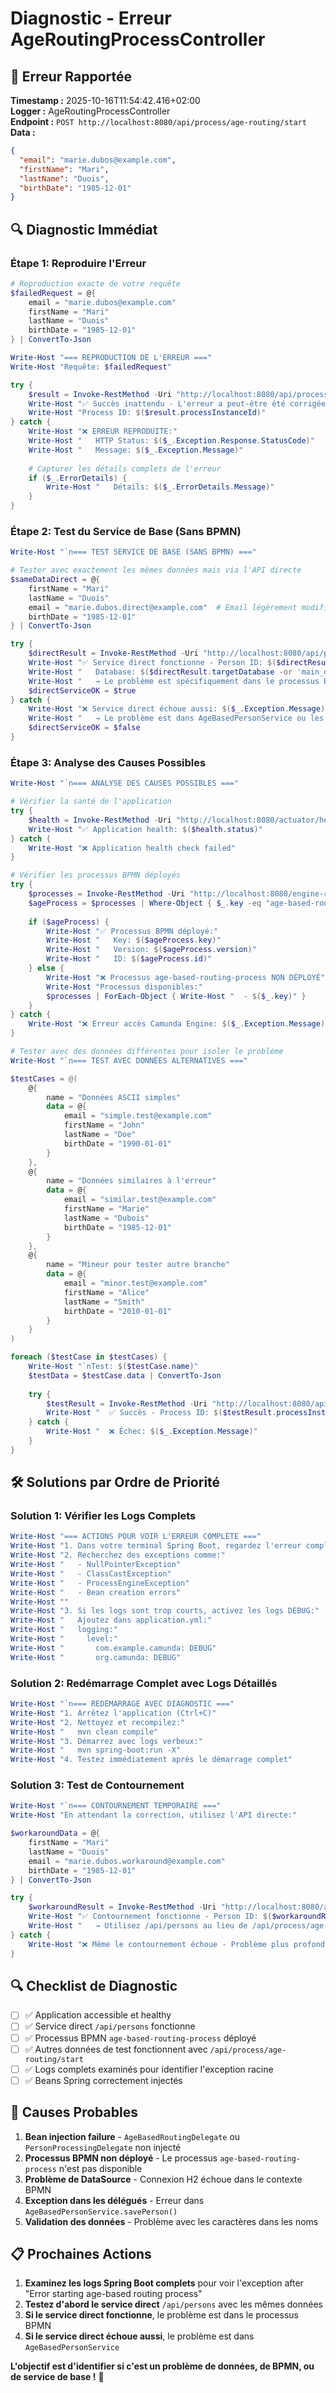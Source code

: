 # Diagnostic - Erreur AgeRoutingProcessController

## 🚨 Erreur Rapportée
**Timestamp :** 2025-10-16T11:54:42.416+02:00  
**Logger :** AgeRoutingProcessController  
**Endpoint :** `POST http://localhost:8080/api/process/age-routing/start`  
**Data :**
```json
{
  "email": "marie.dubos@example.com",
  "firstName": "Mari",
  "lastName": "Duois", 
  "birthDate": "1985-12-01"
}
```

## 🔍 Diagnostic Immédiat

### Étape 1: Reproduire l'Erreur
```powershell
# Reproduction exacte de votre requête
$failedRequest = @{
    email = "marie.dubos@example.com"
    firstName = "Mari"
    lastName = "Duois" 
    birthDate = "1985-12-01"
} | ConvertTo-Json

Write-Host "=== REPRODUCTION DE L'ERREUR ==="
Write-Host "Requête: $failedRequest"

try {
    $result = Invoke-RestMethod -Uri "http://localhost:8080/api/process/age-routing/start" -Method POST -Body $failedRequest -ContentType "application/json" -Verbose
    Write-Host "✅ Succès inattendu - L'erreur a peut-être été corrigée"
    Write-Host "Process ID: $($result.processInstanceId)"
} catch {
    Write-Host "❌ ERREUR REPRODUITE:"
    Write-Host "   HTTP Status: $($_.Exception.Response.StatusCode)"
    Write-Host "   Message: $($_.Exception.Message)"
    
    # Capturer les détails complets de l'erreur
    if ($_.ErrorDetails) {
        Write-Host "   Détails: $($_.ErrorDetails.Message)"
    }
}
```

### Étape 2: Test du Service de Base (Sans BPMN)
```powershell
Write-Host "`n=== TEST SERVICE DE BASE (SANS BPMN) ==="

# Tester avec exactement les mêmes données mais via l'API directe
$sameDataDirect = @{
    firstName = "Mari"
    lastName = "Duois" 
    email = "marie.dubos.direct@example.com"  # Email légèrement modifié
    birthDate = "1985-12-01"
} | ConvertTo-Json

try {
    $directResult = Invoke-RestMethod -Uri "http://localhost:8080/api/persons" -Method POST -Body $sameDataDirect -ContentType "application/json"
    Write-Host "✅ Service direct fonctionne - Person ID: $($directResult.id)"
    Write-Host "   Database: $($directResult.targetDatabase -or 'main_db')"
    Write-Host "   → Le problème est spécifiquement dans le processus BPMN"
    $directServiceOK = $true
} catch {
    Write-Host "❌ Service direct échoue aussi: $($_.Exception.Message)"
    Write-Host "   → Le problème est dans AgeBasedPersonService ou les DataSources"
    $directServiceOK = $false
}
```

### Étape 3: Analyse des Causes Possibles
```powershell
Write-Host "`n=== ANALYSE DES CAUSES POSSIBLES ==="

# Vérifier la santé de l'application
try {
    $health = Invoke-RestMethod -Uri "http://localhost:8080/actuator/health" -Method GET
    Write-Host "✅ Application health: $($health.status)"
} catch {
    Write-Host "❌ Application health check failed"
}

# Vérifier les processus BPMN déployés
try {
    $processes = Invoke-RestMethod -Uri "http://localhost:8080/engine-rest/process-definition" -Method GET
    $ageProcess = $processes | Where-Object { $_.key -eq "age-based-routing-process" }
    
    if ($ageProcess) {
        Write-Host "✅ Processus BPMN déployé:"
        Write-Host "   Key: $($ageProcess.key)"
        Write-Host "   Version: $($ageProcess.version)" 
        Write-Host "   ID: $($ageProcess.id)"
    } else {
        Write-Host "❌ Processus age-based-routing-process NON DÉPLOYÉ"
        Write-Host "Processus disponibles:"
        $processes | ForEach-Object { Write-Host "  - $($_.key)" }
    }
} catch {
    Write-Host "❌ Erreur accès Camunda Engine: $($_.Exception.Message)"
}

# Tester avec des données différentes pour isoler le problème
Write-Host "`n=== TEST AVEC DONNÉES ALTERNATIVES ==="

$testCases = @(
    @{ 
        name = "Données ASCII simples"
        data = @{
            email = "simple.test@example.com"
            firstName = "John"
            lastName = "Doe"
            birthDate = "1990-01-01"
        }
    },
    @{
        name = "Données similaires à l'erreur"
        data = @{
            email = "similar.test@example.com" 
            firstName = "Marie"
            lastName = "Dubois"
            birthDate = "1985-12-01"
        }
    },
    @{
        name = "Mineur pour tester autre branche"
        data = @{
            email = "minor.test@example.com"
            firstName = "Alice"
            lastName = "Smith" 
            birthDate = "2010-01-01"
        }
    }
)

foreach ($testCase in $testCases) {
    Write-Host "`nTest: $($testCase.name)"
    $testData = $testCase.data | ConvertTo-Json
    
    try {
        $testResult = Invoke-RestMethod -Uri "http://localhost:8080/api/process/age-routing/start" -Method POST -Body $testData -ContentType "application/json"
        Write-Host "  ✅ Succès - Process ID: $($testResult.processInstanceId)"
    } catch {
        Write-Host "  ❌ Échec: $($_.Exception.Message)"
    }
}
```

## 🛠️ Solutions par Ordre de Priorité

### Solution 1: Vérifier les Logs Complets
```powershell
Write-Host "=== ACTIONS POUR VOIR L'ERREUR COMPLÈTE ==="
Write-Host "1. Dans votre terminal Spring Boot, regardez l'erreur complète après le message 'Error starting age-based routing process'"
Write-Host "2. Recherchez des exceptions comme:"
Write-Host "   - NullPointerException"
Write-Host "   - ClassCastException" 
Write-Host "   - ProcessEngineException"
Write-Host "   - Bean creation errors"
Write-Host ""
Write-Host "3. Si les logs sont trop courts, activez les logs DEBUG:"
Write-Host "   Ajoutez dans application.yml:"
Write-Host "   logging:"
Write-Host "     level:"
Write-Host "       com.example.camunda: DEBUG"
Write-Host "       org.camunda: DEBUG"
```

### Solution 2: Redémarrage Complet avec Logs Détaillés
```powershell
Write-Host "`n=== REDÉMARRAGE AVEC DIAGNOSTIC ==="
Write-Host "1. Arrêtez l'application (Ctrl+C)"
Write-Host "2. Nettoyez et recompilez:"
Write-Host "   mvn clean compile"
Write-Host "3. Démarrez avec logs verbeux:"
Write-Host "   mvn spring-boot:run -X"
Write-Host "4. Testez immédiatement après le démarrage complet"
```

### Solution 3: Test de Contournement
```powershell
Write-Host "`n=== CONTOURNEMENT TEMPORAIRE ==="
Write-Host "En attendant la correction, utilisez l'API directe:"

$workaroundData = @{
    firstName = "Mari"
    lastName = "Duois"
    email = "marie.dubos.workaround@example.com"
    birthDate = "1985-12-01"
} | ConvertTo-Json

try {
    $workaroundResult = Invoke-RestMethod -Uri "http://localhost:8080/api/persons" -Method POST -Body $workaroundData -ContentType "application/json"
    Write-Host "✅ Contournement fonctionne - Person ID: $($workaroundResult.id)"
    Write-Host "   → Utilisez /api/persons au lieu de /api/process/age-routing/start"
} catch {
    Write-Host "❌ Même le contournement échoue - Problème plus profond"
}
```

## 🔍 Checklist de Diagnostic

- [ ] ✅ Application accessible et healthy
- [ ] ✅ Service direct `/api/persons` fonctionne
- [ ] ✅ Processus BPMN `age-based-routing-process` déployé
- [ ] ✅ Autres données de test fonctionnent avec `/api/process/age-routing/start`
- [ ] ✅ Logs complets examinés pour identifier l'exception racine
- [ ] ✅ Beans Spring correctement injectés

## 🚨 Causes Probables

1. **Bean injection failure** - `AgeBasedRoutingDelegate` ou `PersonProcessingDelegate` non injecté
2. **Processus BPMN non déployé** - Le processus `age-based-routing-process` n'est pas disponible
3. **Problème de DataSource** - Connexion H2 échoue dans le contexte BPMN
4. **Exception dans les délégués** - Erreur dans `AgeBasedPersonService.savePerson()`
5. **Validation des données** - Problème avec les caractères dans les noms

## 📋 Prochaines Actions

1. **Examinez les logs Spring Boot complets** pour voir l'exception after "Error starting age-based routing process"
2. **Testez d'abord le service direct** `/api/persons` avec les mêmes données
3. **Si le service direct fonctionne**, le problème est dans le processus BPMN
4. **Si le service direct échoue aussi**, le problème est dans `AgeBasedPersonService`

**L'objectif est d'identifier si c'est un problème de données, de BPMN, ou de service de base !** 🎯